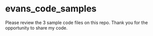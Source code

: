 # evans_code_samples

Please review the 3 sample code files on this repo. Thank you for the opportunity to share my code.
